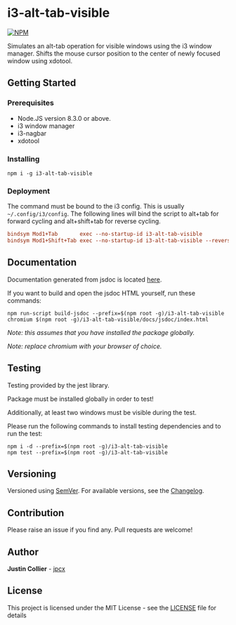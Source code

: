 # i3-alt-tab-visible

[![NPM](https://nodei.co/npm/i3-alt-tab-visible.png)](https://nodei.co/npm/i3-alt-tab-visible/)

Simulates an alt-tab operation for visible windows using the i3 window manager. Shifts the mouse cursor position to the center of newly focused window using xdotool.

## Getting Started

### Prerequisites

+ Node.JS version 8.3.0 or above.
+ i3 window manager
+ i3-nagbar
+ xdotool

### Installing

```console
npm i -g i3-alt-tab-visible
```

### Deployment

The command must be bound to the i3 config. This is usually `~/.config/i3/config`. The following lines will bind the script to alt+tab for forward cycling and alt+shift+tab for reverse cycling.

```ini
bindsym Mod1+Tab       exec --no-startup-id i3-alt-tab-visible
bindsym Mod1+Shift+Tab exec --no-startup-id i3-alt-tab-visible --reverse
```

## Documentation

Documentation generated from jsdoc is located [here](https://github.com/jpcx/i3-alt-tab-visible/blob/0.1.0/docs/global.md).

If you want to build and open the jsdoc HTML yourself, run these commands:

```console
npm run-script build-jsdoc --prefix=$(npm root -g)/i3-alt-tab-visible
chromium $(npm root -g)/i3-alt-tab-visible/docs/jsdoc/index.html
```

_Note: this assumes that you have installed the package globally._

_Note: replace chromium with your browser of choice._

## Testing

Testing provided by the jest library.

Package must be installed globally in order to test!

Additionally, at least two windows must be visible during the test.

Please run the following commands to install testing dependencies and to run the test:

```console
npm i -d --prefix=$(npm root -g)/i3-alt-tab-visible
npm test --prefix=$(npm root -g)/i3-alt-tab-visible
```

## Versioning

Versioned using [SemVer](http://semver.org/). For available versions, see the [Changelog](https://github.com/jpcx/i3-alt-tab-visible/blob/0.1.0/CHANGELOG.md).

## Contribution

Please raise an issue if you find any. Pull requests are welcome!

## Author

**Justin Collier** - [jpcx](https://github.com/jpcx)

## License

This project is licensed under the MIT License - see the [LICENSE](https://github.com/jpcx/i3-alt-tab-visible/blob/0.1.0/LICENSE) file for details